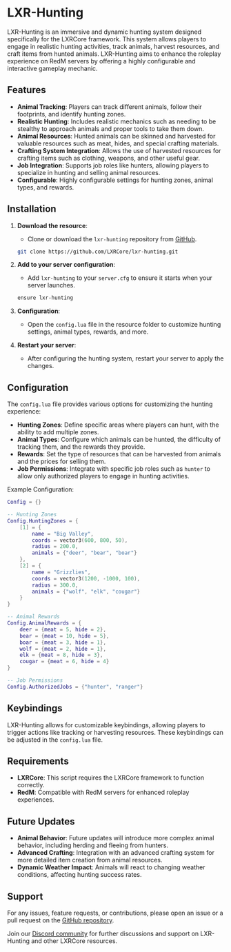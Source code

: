 # LXR-Hunting

LXR-Hunting is an immersive and dynamic hunting system designed specifically for the LXRCore framework. This system allows players to engage in realistic hunting activities, track animals, harvest resources, and craft items from hunted animals. LXR-Hunting aims to enhance the roleplay experience on RedM servers by offering a highly configurable and interactive gameplay mechanic.

## Features

- **Animal Tracking**: Players can track different animals, follow their footprints, and identify hunting zones.
- **Realistic Hunting**: Includes realistic mechanics such as needing to be stealthy to approach animals and proper tools to take them down.
- **Animal Resources**: Hunted animals can be skinned and harvested for valuable resources such as meat, hides, and special crafting materials.
- **Crafting System Integration**: Allows the use of harvested resources for crafting items such as clothing, weapons, and other useful gear.
- **Job Integration**: Supports job roles like hunters, allowing players to specialize in hunting and selling animal resources.
- **Configurable**: Highly configurable settings for hunting zones, animal types, and rewards.

## Installation

1. **Download the resource**:
   - Clone or download the `lxr-hunting` repository from [GitHub](https://github.com/LXRCore/lxr-hunting).

   ```bash
   git clone https://github.com/LXRCore/lxr-hunting.git
   ```

2. **Add to your server configuration**:
   - Add `lxr-hunting` to your `server.cfg` to ensure it starts when your server launches.

   ```bash
   ensure lxr-hunting
   ```

3. **Configuration**:
   - Open the `config.lua` file in the resource folder to customize hunting settings, animal types, rewards, and more.

4. **Restart your server**:
   - After configuring the hunting system, restart your server to apply the changes.

## Configuration

The `config.lua` file provides various options for customizing the hunting experience:

- **Hunting Zones**: Define specific areas where players can hunt, with the ability to add multiple zones.
- **Animal Types**: Configure which animals can be hunted, the difficulty of tracking them, and the rewards they provide.
- **Rewards**: Set the type of resources that can be harvested from animals and the prices for selling them.
- **Job Permissions**: Integrate with specific job roles such as `hunter` to allow only authorized players to engage in hunting activities.

Example Configuration:

```lua
Config = {}

-- Hunting Zones
Config.HuntingZones = {
    [1] = {
        name = "Big Valley",
        coords = vector3(600, 800, 50),
        radius = 200.0,
        animals = {"deer", "bear", "boar"}
    },
    [2] = {
        name = "Grizzlies",
        coords = vector3(1200, -1000, 100),
        radius = 300.0,
        animals = {"wolf", "elk", "cougar"}
    }
}

-- Animal Rewards
Config.AnimalRewards = {
    deer = {meat = 5, hide = 2},
    bear = {meat = 10, hide = 5},
    boar = {meat = 3, hide = 1},
    wolf = {meat = 2, hide = 1},
    elk = {meat = 8, hide = 3},
    cougar = {meat = 6, hide = 4}
}

-- Job Permissions
Config.AuthorizedJobs = {"hunter", "ranger"}
```

## Keybindings

LXR-Hunting allows for customizable keybindings, allowing players to trigger actions like tracking or harvesting resources. These keybindings can be adjusted in the `config.lua` file.

## Requirements

- **LXRCore**: This script requires the LXRCore framework to function correctly.
- **RedM**: Compatible with RedM servers for enhanced roleplay experiences.

## Future Updates

- **Animal Behavior**: Future updates will introduce more complex animal behavior, including herding and fleeing from hunters.
- **Advanced Crafting**: Integration with an advanced crafting system for more detailed item creation from animal resources.
- **Dynamic Weather Impact**: Animals will react to changing weather conditions, affecting hunting success rates.

## Support

For any issues, feature requests, or contributions, please open an issue or a pull request on the [GitHub repository](https://github.com/LXRCore/lxr-hunting).

Join our [Discord community](https://discord.gg/5DGEv4kK7Q) for further discussions and support on LXR-Hunting and other LXRCore resources.
